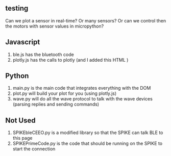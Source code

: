 ## testing

Can we plot a sensor in real-time?  Or many sensors?  Or can we control then the motors with sensor values in micropython?

## Javascript
1. ble.js has the bluetooth code
2. plotly.js has the calls to plotly (and I added this HTML <script src="https://cdn.plot.ly/plotly-latest.min.js"></script>)

## Python
1. main.py is the main code that integrates everything with the DOM
2. plot.py will build your plot for you (using plotly.js)
3. wave.py will do all the wave protocol to talk with the wave devices (parsing replies and sending commands)

## Not Used
1. SPIKEbleCEEO.py is a modified library so that the SPIKE can talk BLE to this page
2. SPIKEPrimeCode.py is the code that should be running on the SPIKE to start the connection